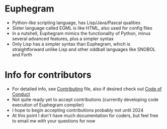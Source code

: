 # Euphegram
* Python-like scripting language, has Lisp/Java/Pascal qualities
* Sister language called EGML is like HTML, also used for config files
* In a nutshell, Euphegram mimics the functionality of Python, minus several advanced features, plus a simpler syntax
* Only Lisp has a simpler syntax than Euphegram, which is straightforward unlike Lisp and other oddball languages like SNOBOL and Forth
# Info for contributors
* For detailed info, see [Contributing](CONTRIBUTING.md) file, also if desired check out [Code of Conduct](CODE_OF_CONDUCT.md)
* Not quite ready yet to accept contributions (currently developing code execution of Euphegram compiler)
* I hope to begin accepting contributions probably not until 2024
* At this point I don't have much documentation for coders, but feel free to email me with your questions for now
